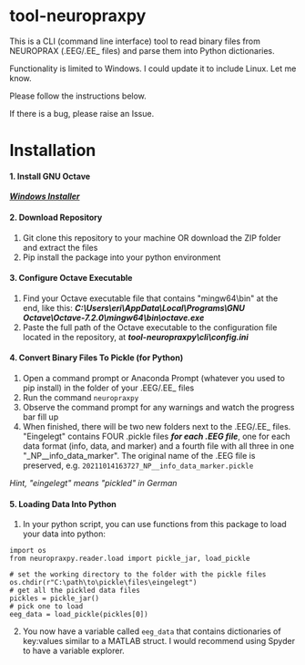 # tool-neuropraxpy
This is a CLI (command line interface) tool to read binary files from NEUROPRAX (.EEG/.EE_ files) and parse them into Python dictionaries. 

Functionality is limited to Windows. I could update it to include Linux. Let me know. 

Please follow the instructions below.

If there is a bug, please raise an Issue.

# Installation

#### 1. Install GNU Octave ####
[***Windows Installer***](https://ftpmirror.gnu.org/octave/windows/octave-7.2.0-w64-installer.exe)

#### 2. Download Repository ####

1) Git clone this repository to your machine OR download the ZIP folder and extract the files
2) Pip install the package into your python environment

#### 3. Configure Octave Executable ####

1) Find your Octave executable file that contains "mingw64\bin\" at the end, like this: ***C:\Users\eri\AppData\Local\Programs\GNU Octave\Octave-7.2.0\mingw64\bin\octave.exe***
2) Paste the full path of the Octave executable to the configuration file located in the repository, at ***tool-neuropraxpy\cli\config.ini***

#### 4. Convert Binary Files To Pickle (for Python) ####

1) Open a command prompt or Anaconda Prompt (whatever you used to pip install) in the folder of your .EEG/.EE_ files
2) Run the command `neuropraxpy`
3) Observe the command prompt for any warnings and watch the progress bar fill up
4) When finished, there will be two new folders next to the .EEG/.EE_ files. "Eingelegt" contains FOUR .pickle files ***for each .EEG file***, one for each data format (info, data, and marker) and a fourth file with all three in one "_NP__info_data_marker". The original name of the .EEG file is preserved, e.g. `20211014163727_NP__info_data_marker.pickle`

*Hint, "eingelegt" means "pickled" in German*

#### 5. Loading Data Into Python ####

1) In your python script, you can use functions from this package to load your data into python:
```
import os
from neuropraxpy.reader.load import pickle_jar, load_pickle

# set the working directory to the folder with the pickle files
os.chdir(r"C:\path\to\pickle\files\eingelegt")
# get all the pickled data files
pickles = pickle_jar()
# pick one to load
eeg_data = load_pickle(pickles[0])
```

2) You now have a variable called `eeg_data` that contains dictionaries of key:values similar to a MATLAB struct. I would recommend using Spyder to have a variable explorer.
